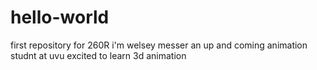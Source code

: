 # hello-world
first repository for 260R
i'm welsey messer an up and coming animation studnt at uvu excited to learn 3d animation
